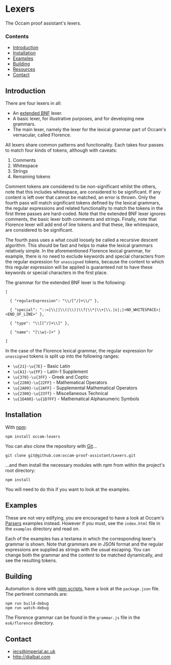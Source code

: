 # Lexers

The Occam proof assistant's lexers.

### Contents

- [Introduction](#introduction)
- [Installation](#installation)
- [Examples](#examples)
- [Building](#building)
- [Resources](#resources)
- [Contact](#contact)

## Introduction

There are four lexers in all:

* An [extended BNF](https://en.wikipedia.org/wiki/Extended_Backus%E2%80%93Naur_form) lexer.
* A basic lexer, for illustrative purposes, and for developing new grammars.
* The main lexer, namely the lexer for the lexical grammar part of Occam's vernacular, called Florence.

All lexers share common patterns and functionality. Each takes four passes to match four kinds of tokens, although with caveats:

1. Comments
2. Whitespace
3. Strings
4. Remaining tokens

Comment tokens are considered to be non-significant whilst the others, note that this includes whitespace, are considered to be significant. If any content is left over that cannot be matched, an error is thrown. Only the fourth pass will match significant tokens defined by the lexical grammars, the regular expressions and related functionality to match the tokens in the first three passes are hard-coded. Note that the extended BNF lexer ignores comments, the basic lexer both comments and strings. Finally, note that Florence lexer will add end of line tokens and that these, like whitespace, are considered to be significant.

The fourth pass uses a what could loosely be called a recursive descent algorithm. This should be fast and helps to make the lexical grammars relatively simple. In the aforementioned Florence lexical grammar, for example, there is no need to exclude keywords and special characters from the regular expression for `unassigned` tokens, because the content to which this regular expression will be applied is guaranteed not to have these keywords or special characters in the first place.

The grammar for the extended BNF lexer is the following:

    [
    
      { "regularExpression": "\\/[^/]+\\/" },
    
      { "special": "::=|\\||\\(|\\)|\\?|\\*|\\+|\\.|ε|;|<NO_WHITESPACE>|<END_OF_LINE>" },
    
      { "type": "\\[[^/]+\\]" },
    
      { "name": "[\\w|~]+" }
    
    ]
    
In the case of the Florence lexical grammar, the regular expression for `unassigned` tokens is split up into the following ranges:

* `\u{21}-\u{7E}` - Basic Latin
* `\u{A1}-\u{FF}` - Latin-1 Supplement
* `\u{370}-\u{3FF}` - Greek and Coptic
* `\u{2200}-\u{22FF}` - Mathematical Operators
* `\u{2A00}-\u{2AFF}` - Supplemental Mathematical Operators
* `\u{2300}-\u{23ff}` - Miscellaneous Technical
* `\u{1D400}-\u{1D7FF}` - Mathematical Alphanumeric Symbols

## Installation

With [npm](https://www.npmjs.com/):

    npm install occam-lexers

You can also clone the repository with [Git](https://git-scm.com/)...

    git clone git@github.com:occam-proof-assistant/Lexers.git

...and then install the necessary modules with npm from within the project's root directory:

    npm install

You will need to do this if you want to look at the examples.

## Examples

These are not very edifying, you are encouraged to have a look at Occam's [Parsers](https://github.com/occam-proof-assistant/Parsers) examples instead. However if you must, see the `index.html` file in the `examples` directory and read on.

Each of the examples has a textarea in which the corresponding lexer's grammar is shown. Note that grammars are in JSON format and the regular expressions are supplied as strings with the usual escaping. You can change both the grammar and the content to be matched dynamically, and see the resulting tokens.

## Building

Automation is done with [npm scripts](https://docs.npmjs.com/misc/scripts), have a look at the `package.json` file. The pertinent commands are:

    npm run build-debug
    npm run watch-debug

The Florence grammar can be found in the `grammar.js` file in the `es6/florence` directory.

## Contact

* jecs@imperial.ac.uk
* http://djalbat.com
